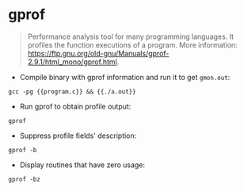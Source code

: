 # gprof

> Performance analysis tool for many programming languages.
> It profiles the function executions of a program. 
> More information: <https://ftp.gnu.org/old-gnu/Manuals/gprof-2.9.1/html_mono/gprof.html>.

- Compile binary with gprof information and run it to get `gmon.out`:

`gcc -pg {{program.c}} && {{./a.out}}`

- Run gprof to obtain profile output:

`gprof`

- Suppress profile fields' description:

`gprof -b`

- Display routines that have zero usage:

`gprof -bz`

